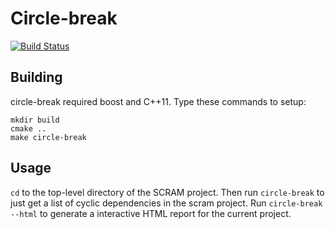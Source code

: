 # Circle-break

[![Build Status](https://travis-ci.org/Teemperor/circle-break.svg?branch=master)](https://travis-ci.org/Teemperor/circle-break)

## Building

circle-break required boost and C++11. Type these commands to setup:

    mkdir build
    cmake ..
    make circle-break

## Usage

`cd` to the top-level directory of the SCRAM project. Then run `circle-break` to just get a list of
cyclic dependencies in the scram project. Run `circle-break --html` to generate a interactive HTML
report for the current project.
